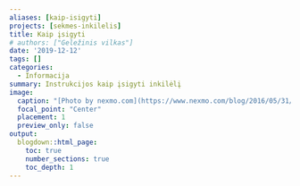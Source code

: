 ```yaml
---
aliases: [kaip-isigyti]
projects: [sekmes-inkilelis]
title: Kaip įsigyti
# authors: ["Geležinis vilkas"]
date: '2019-12-12'
tags: []
categories:
  - Informacija
summary: Instrukcijos kaip įsigyti inkilėlį
image:
  caption: "[Photo by nexmo.com](https://www.nexmo.com/blog/2016/05/31/building-sms-google-sheets-application-aws-lambda-dr)"
  focal_point: "Center"
  placement: 1
  preview_only: false
output:
  blogdown::html_page:
    toc: true
    number_sections: true
    toc_depth: 1
---
```


<div>
  <div id="product-component-1575718950737"></div>
  <script type="text/javascript">
    /*<![CDATA[*/
    (function() {
      var scriptURL =
        "https://sdks.shopifycdn.com/buy-button/latest/buy-button-storefront.min.js";
      if (window.ShopifyBuy) {
        if (window.ShopifyBuy.UI) {
          ShopifyBuyInit();
        } else {
          loadScript();
        }
      } else {
        loadScript();
      }
      function loadScript() {
        var script = document.createElement("script");
        script.async = true;
        script.src = scriptURL;
        (
          document.getElementsByTagName("head")[0] ||
          document.getElementsByTagName("body")[0]
        ).appendChild(script);
        script.onload = ShopifyBuyInit;
      }
      function ShopifyBuyInit() {
        var client = ShopifyBuy.buildClient({
          domain: "sekmes-inkilelis.myshopify.com",
          storefrontAccessToken: "6de914b8c6faf16df5080f4b9adea0fe"
        });
        ShopifyBuy.UI.onReady(client).then(function(ui) {
          ui.createComponent("product", {
            id: "4376514986123",
            node: document.getElementById(
              "product-component-1575718950737"
            ),
            moneyFormat:
              "%E2%82%AC%7B%7Bamount_with_comma_separator%7D%7D",
            options: {
              product: {
                styles: {
                  product: {
                    "@media (min-width: 601px)": {
                      "max-width": "100%",
                      "margin-left": "0",
                      "margin-bottom": "50px"
                    },
                    "text-align": "left"
                  },
                  title: {
                    "font-size": "26px"
                  },
                  price: {
                    "font-size": "18px"
                  },
                  compareAt: {
                    "font-size": "15.299999999999999px"
                  }
                },
                buttonDestination: "checkout",
                layout: "horizontal",
                contents: {
                  img: false,
                  imgWithCarousel: true,
                  button: false,
                  buttonWithQuantity: true,
                  description: true
                },
                width: "100%",
                text: {
                  button: "Pirkti"
                }
              },
              productSet: {
                styles: {
                  products: {
                    "@media (min-width: 601px)": {
                      "margin-left": "-20px"
                    }
                  }
                }
              },
              modalProduct: {
                contents: {
                  img: false,
                  imgWithCarousel: true,
                  button: false,
                  buttonWithQuantity: true
                },
                styles: {
                  product: {
                    "@media (min-width: 601px)": {
                      "max-width": "100%",
                      "margin-left": "0px",
                      "margin-bottom": "0px"
                    }
                  }
                },
                text: {
                  button: "Add to cart"
                }
              },
              cart: {
                text: {
                  total: "Subtotal",
                  button: "Checkout"
                }
              }
            }
          });
        });
      }
    })();
    /*]]>*/
  </script>

</div>

